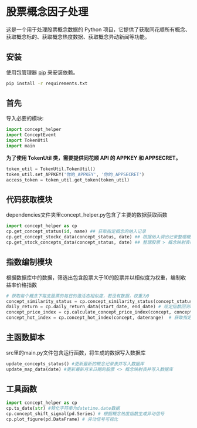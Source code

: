 # 股票概念因子处理

这是一个用于处理股票概念数据的 Python 项目，它提供了获取同花顺所有概念、获取概念标的、获取概念热度数据、获取概念异动新闻等功能。

## 安装

使用包管理器 [pip](https://pip.pypa.io/en/stable/) 来安装依赖。

```bash
pip install -r requirements.txt
```

## 首先

导入必要的模块:

```python
import concept_helper
import ConceptEvent
import TokenUtil
import main
```

**为了使用 TokenUtil 类，需要提供同花顺 API 的 APPKEY 和 APPSECRET。**

```python
token_util = TokenUtil.TokenUtil()
token_util.set_APPKEY('你的_APPKEY', '你的_APPSECRET')
access_token = token_util.get_token(token_util)
```

## 代码获取模块

dependencies文件夹里concept_helper.py包含了主要的数据获取函数

```python
import concept_helper as cp
cp.get_concept_status(id, name) ## 获取指定概念的纳入记录
cp.get_concept_stockc_data(concept_status, date) ## 根据纳入调出记录整理概念 > 股票映射表(指定日期date)
cp.get_stock_concepts_data(concept_status, date) ## 整理股票 > 概念映射表(指定日期date)
```

## 指数编制模块

根据数据库中的数据，筛选出包含股票大于10的股票并以相似度为权重，编制收益率价格指数

```python
# 获取每个概念下每支股票的每日的激活态相似度，若没有数据，权重为0
concept_similarity_status = cp.concept_similarity_status(concept_status)
daily_return = cp.daily_return_data(start_date, end_date) # 规定指数回测时间范围，获取对应时间内的收益率
concept_price_index = cp.calculate_concept_price_index(concept, concept_similarity_status, daily_return) # 指定概念的价格收益指数
concept_hot_index = cp.concept_hot_index(concept, daterange)  # 获取指定时间范围内概念的热度指数与综合指数，包括异动时间
```

## 主函数脚本

src里的main.py文件包含运行函数，将生成的数据写入数据库

```python
update_concepts_status() #更新最新的概念记录表并写入数据库
update_map_data(date) #更新最新月末日期的股票 <> 概念映射表并写入数据库
```

## 工具函数

```python
import concept_helper as cp
cp.ts_date(str) #转化字符串为datetime.date数据
cp.concept_shift_signal(pd.Series) # 根据概念热度指数生成异动信号
cp.plot_figure(pd.DataFrame) # 异动信号可视化
```
